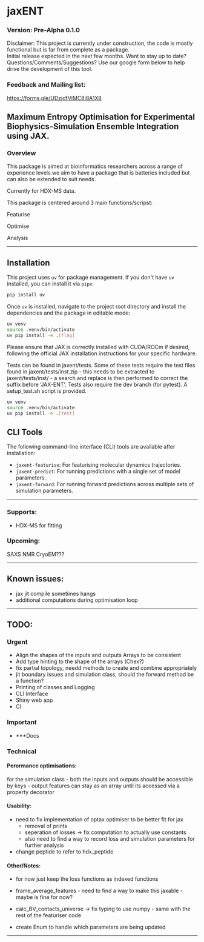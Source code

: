 # jaxENT
### Version: Pre-Alpha 0.1.0 
Disclaimer: This project is currently under construction, the code is mostly functional but is far from complete as a package. \
Initial release expected in the next few months. Want to stay up to date? Questions/Comments/Suggestions? Use our google form below to help drive the development of this tool.

### Feedback and Mailing list: 
https://forms.gle/UDzjdfViMC8i8A1X8



## Maximum Entropy Optimisation for Experimental Biophysics-Simulation Ensemble Integration using JAX.


### Overview 
This package is aimed at bioinformatics researchers across a range of experience levels we aim to have a package that is batteries included but can also be extended to suit needs.

Currently for HDX-MS data.


This package is centered around 3 main functions/scripst:

Featurise

Optimise 

Analysis


---


## Installation

This project uses `uv` for package management. If you don't have `uv` installed, you can install it via `pipx`:

```bash
pip install uv
```

Once `uv` is installed, navigate to the project root directory and install the dependencies and the package in editable mode:

```bash
uv venv
source .venv/bin/activate
uv pip install -e .[flag]
```
Please ensure that JAX is correctly installed with CUDA/ROCm if desired, following the official JAX installation instructions for your specific hardware.



Tests can be found in jaxent/tests. Some of these tests require the test files found in jaxent/tests/inst.zip - this needs to be extracted to jaxent/tests/inst/ - a search and replace is then performed to correct the suffix before 'JAX-ENT'.
Tests also require the dev branch (for pytest).
A setup_test.sh script is provided.

```bash
uv venv
source .venv/bin/activate
uv pip install -e .[test]
```




## CLI Tools

The following command-line interface (CLI) tools are available after installation:

*   `jaxent-featurise`: For featurising molecular dynamics trajectories.
*   `jaxent-predict`: For running predictions with a single set of model parameters.
*   `jaxent-forward`: For running forward predictions across multiple sets of simulation parameters.




---



### Supports:
- HDX-MS for fitting



### Upcoming:
SAXS
NMR
CryoEM???

---
## Known issues:

- jax jit compile sometimes hangs
- additional computations during optimisation loop



---



## TODO:

### Urgent

- Align the shapes of the inputs and outputs Arrays to be consistent
- Add type hinting to the shape of the arrays (Chex?)
- fix partial topology, needd methods to create and combine appropriately
- jit boundary issues and simulation class, should the forward method be a function?
- Printing of classes and Logging
- CLI Interface
- Shiny web app 
- CI

### Important

- ***Docs

### Technical

#### Perormance optimisations:
for the simulation class - both the inputs and outputs should be accessible by keys - output features can stay as an array until its accessed via a property decorator

#### Usability:

- need to fix implementation of optax optimiser to be better fit for jax 
    - removal of prints
    - seperation of losses -> fix computation to actually use constants
    - also need to find a way to record loss and simulation parameters for further analysis 
- change peptide to refer to hdx_peptide



#### Other/Notes:


- for now just keep the loss functions as indexed functions


- frame_average_features - need to find a way to make this jaxable - maybe is fine for now?

- calc_BV_contacts_universe -> fix typing to use numpy - same with the rest of the featuriser code

- create Enum to handle which parameters are being updated

---







